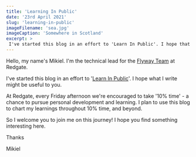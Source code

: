 ```yaml
---
title: 'Learning In Public'
date: '23rd April 2021'
slug: 'learning-in-public'
imageFilename: 'sea.jpg'
imageCaption: 'Somewhere in Scotland'
excerpt: >
 I've started this blog in an effort to 'Learn In Public'. I hope that what I write might be useful to you.
---
```

Hello, my name's Mikiel. I'm the technical lead for the [Flyway Team](https://flywaydb.org/) at Redgate.

I've started this blog in an effort to '[Learn In Public](https://twitter.com/swyx/status/1009174159690264579)'. I hope what I write might be useful to you.

At Redgate, every Friday afternoon we're encouraged to take '10% time' - a chance to pursue personal development and learning. I plan to use this blog to chart my learnings throughout 10% time, and beyond.

So I welcome you to join me on this journey! I hope you find something interesting here.

Thanks

Mikiel
